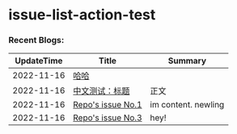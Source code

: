 # issue-list-action-test

### Recent Blogs:
<!--START_SECTION:blog-->
| UpdateTime | Title | Summary |
| ------ | ------ | ------ |
| 2022-11-16 | [哈哈](https://github.com/Bpazy/issue-list-action-test/issues/5) |  |
| 2022-11-16 | [中文测试：标题](https://github.com/Bpazy/issue-list-action-test/issues/4) | 正文 |
| 2022-11-16 | [Repo's issue No.1](https://github.com/Bpazy/issue-list-action-test/issues/1) | im content.  newling |
| 2022-11-16 | [Repo's issue No.3](https://github.com/Bpazy/issue-list-action-test/issues/3) | hey! |
<!--END_SECTION:blog-->





